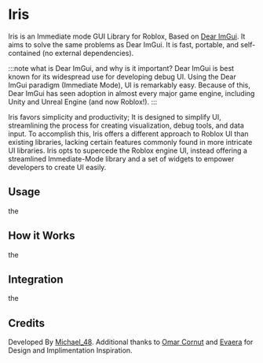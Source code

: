 # Iris
Iris is an Immediate mode GUI Library for Roblox, Based on [Dear ImGui](https://github.com/ocornut/imgui). It aims to solve the same problems as Dear ImGui. It is fast, portable, and self-contained (no external dependencies).

:::note what is Dear ImGui, and why is it important?
Dear ImGui is best known for its widespread use for developing debug UI. Using the Dear ImGui paradigm (Immediate Mode), UI is remarkably easy. Because of this, Dear ImGui has seen adoption in almost every major game engine, including Unity and Unreal Engine (and now Roblox!).
:::

Iris favors simplicity and productivity; It is designed to simplify UI, streamlining the process for creating visualization, debug tools, and data input. To accomplish this, Iris offers a different approach to Roblox UI than existing libraries, lacking certain features commonly found in more intricate UI libraries. Iris opts to supercede the Roblox engine UI, instead offering a streamlined Immediate-Mode library and a set of widgets to empower developers to create UI easily.

## Usage
the

## How it Works
the

## Integration
the

## Credits
Developed By [Michael_48](https://github.com/Michael-48). Additional thanks to [Omar Cornut](https://www.miracleworld.net/) and [Evaera](https://github.com/evaera) for Design and Implimentation Inspiration.